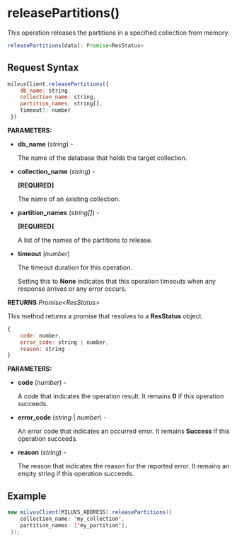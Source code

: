 # releasePartitions()

This operation releases the partitions in a specified collection from memory.

```javascript
releasePartitions(data): Promise<ResStatus>
```

## Request Syntax

```javascript
milvusClient.releasePartitions({
    db_name: string,
    collection_name: string,
    partition_names: string[],
    timeout?: number
 })
```

**PARAMETERS:**

- **db_name** (*string*) -

    The name of the database that holds the target collection.

- **collection_name** (*string*) -

    **[REQUIRED]**

    The name of an existing collection.

- **partition_names** (*string[]*) -

    **[REQUIRED]**

    A list of the names of the partitions to release.

- **timeout** (*number*)  

    The timeout duration for this operation. 

    Setting this to **None** indicates that this operation timeouts when any response arrives or any error occurs.

**RETURNS** *Promise\<ResStatus>*

This method returns a promise that resolves to a **ResStatus** object.

```javascript
{
    code: number,
    error_code: string | number,
    reason: string
}
```

**PARAMETERS:**

- **code** (*number*) -

    A code that indicates the operation result. It remains **0** if this operation succeeds.

- **error_code** (*string* | *number*) -

    An error code that indicates an occurred error. It remains **Success** if this operation succeeds. 

- **reason** (*string*) - 

    The reason that indicates the reason for the reported error. It remains an empty string if this operation succeeds.

## Example

```java
new milvusClient(MILUVS_ADDRESS).releasePartitions({
    collection_name: 'my_collection',
    partition_names: ['my_partition'],
 });
```

